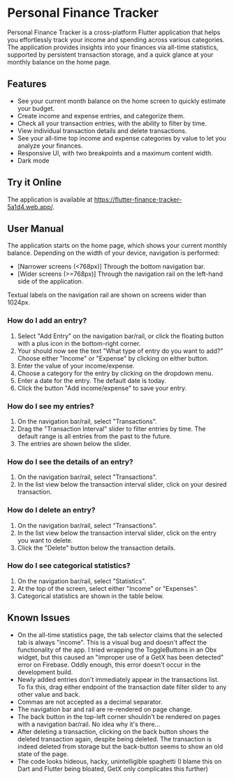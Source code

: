# Personal Finance Tracker

Personal Finance Tracker is a cross-platform Flutter application that helps you effortlessly track your income and spending across various categories.
The application provides insights into your finances via all-time statistics, supported by persistent transaction storage, and
a quick glance at your monthly balance on the home page.

## Features

- See your current month balance on the home screen to quickly estimate your budget.
- Create income and expense entries, and categorize them.
- Check all your transaction entries, with the ability to filter by time.
- View individual transaction details and delete transactions.
- See your all-time top income and expense categories by value to let you analyze your finances.
- Responsive UI, with two breakpoints and a maximum content width.
- Dark mode

## Try it Online

The application is available at https://flutter-finance-tracker-5a1d4.web.app/.

## User Manual

The application starts on the home page, which shows your current monthly balance. Depending on the width of your device, navigation is
performed:

- [Narrower screens (<768px)] Through the bottom navigation bar.
- [Wider screens (>=768px)] Through the navigation rail on the left-hand side of the application.

Textual labels on the navigation rail are shown on screens wider than 1024px.

### How do I add an entry?

1. Select "Add Entry" on the navigation bar/rail, or click the floating button with a plus icon in the bottom-right corner.
2. Your should now see the text "What type of entry do you want to add?" Choose either "Income" or "Expense" by clicking on either button.
3. Enter the value of your income/expense.
4. Choose a category for the entry by clicking on the dropdown menu.
5. Enter a date for the entry. The default date is today.
6. Click the button "Add income/expense" to save your entry.

### How do I see my entries?

1. On the navigation bar/rail, select "Transactions".
2. Drag the "Transaction Interval" slider to filter entries by time. The default range is all entries from the past to the future.
3. The entries are shown below the slider.

### How do I see the details of an entry?

1. On the navigation bar/rail, select "Transactions".
2. In the list view below the transaction interval slider,
   click on your desired transaction.

### How do I delete an entry?

1. On the navigation bar/rail, select "Transactions".
2. In the list view below the transaction interval slider,
   click on the entry you want to delete.
3. Click the "Delete" button below the transaction details.

### How do I see categorical statistics?

1. On the navigation bar/rail, select "Statistics".
2. At the top of the screen, select either "Income" or
   "Expenses".
3. Categorical statistics are shown in the table below.

## Known Issues

- On the all-time statistics page, the tab selector claims that the selected
  tab is always "income". This is a visual bug and doesn't affect the functionality of the app.
  I tried wrapping the ToggleButtons in an Obx widget, but this caused
  an "improper use of a GetX has been detected" error on Firebase. Oddly enough, this error doesn't occur
  in the development build.
- Newly added entries don't immediately appear in the transactions list. To fix this, drag either endpoint of the transaction date
  filter slider to any other value and back.
- Commas are not accepted as a decimal separator.
- The navigation bar and rail are re-rendered on page change.
- The back button in the top-left corner shouldn't be rendered
  on pages with a navigation bar/rail. No idea why it's there...
- After deleting a transaction, clicking on the back button shows the
  deleted transaction again, despite being deleted. The transaction is indeed
  deleted from storage but the back-button seems to show an old state of the page.
- The code looks hideous, hacky, unintelligible spaghetti (I blame this on Dart and Flutter being bloated, GetX only complicates this further)
